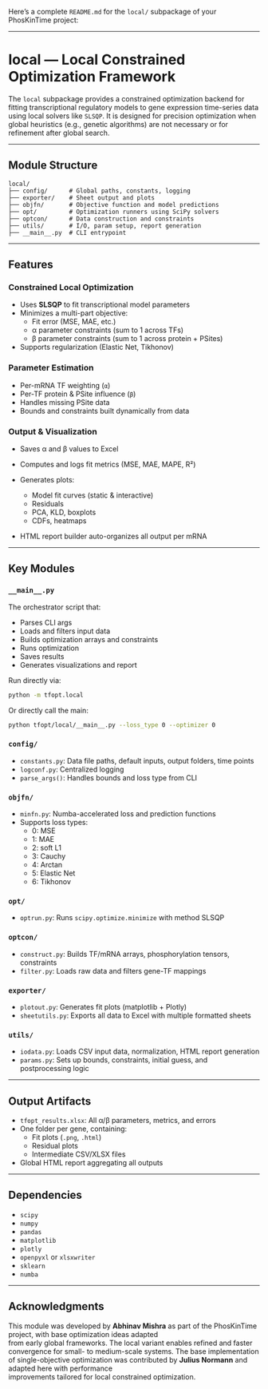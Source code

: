 Here’s a complete `README.md` for the `local/` subpackage of your PhosKinTime project:

---

# local — Local Constrained Optimization Framework

The `local` subpackage provides a constrained optimization backend for fitting transcriptional regulatory models to gene expression time-series data using local solvers like `SLSQP`. It is designed for precision optimization when global heuristics (e.g., genetic algorithms) are not necessary or for refinement after global search.

---

## Module Structure

```
local/
├── config/      # Global paths, constants, logging
├── exporter/    # Sheet output and plots
├── objfn/       # Objective function and model predictions
├── opt/         # Optimization runners using SciPy solvers
├── optcon/      # Data construction and constraints
├── utils/       # I/O, param setup, report generation
├── __main__.py  # CLI entrypoint
```

---

## Features

### Constrained Local Optimization

- Uses **SLSQP** to fit transcriptional model parameters
- Minimizes a multi-part objective:
  - Fit error (MSE, MAE, etc.)
  - α parameter constraints (sum to 1 across TFs)
  - β parameter constraints (sum to 1 across protein + PSites)
- Supports regularization (Elastic Net, Tikhonov)

### Parameter Estimation

- Per-mRNA TF weighting (`α`)
- Per-TF protein & PSite influence (`β`)
- Handles missing PSite data
- Bounds and constraints built dynamically from data

### Output & Visualization

- Saves α and β values to Excel
- Computes and logs fit metrics (MSE, MAE, MAPE, R²)
- Generates plots:
  - Model fit curves (static & interactive)
  - Residuals
  - PCA, KLD, boxplots
  - CDFs, heatmaps

- HTML report builder auto-organizes all output per mRNA

---

## Key Modules

### `__main__.py`

The orchestrator script that:
- Parses CLI args
- Loads and filters input data
- Builds optimization arrays and constraints
- Runs optimization
- Saves results
- Generates visualizations and report

Run directly via:

```bash
python -m tfopt.local
``` 

Or directly call the main:

```bash
python tfopt/local/__main__.py --loss_type 0 --optimizer 0
``` 

### `config/`

- `constants.py`: Data file paths, default inputs, output folders, time points
- `logconf.py`: Centralized logging
- `parse_args()`: Handles bounds and loss type from CLI

### `objfn/`

- `minfn.py`: Numba-accelerated loss and prediction functions
- Supports loss types:
  - 0: MSE
  - 1: MAE
  - 2: soft L1
  - 3: Cauchy
  - 4: Arctan
  - 5: Elastic Net
  - 6: Tikhonov

### `opt/`

- `optrun.py`: Runs `scipy.optimize.minimize` with method SLSQP

### `optcon/`

- `construct.py`: Builds TF/mRNA arrays, phosphorylation tensors, constraints
- `filter.py`: Loads raw data and filters gene-TF mappings

### `exporter/`

- `plotout.py`: Generates fit plots (matplotlib + Plotly)
- `sheetutils.py`: Exports all data to Excel with multiple formatted sheets

### `utils/`

- `iodata.py`: Loads CSV input data, normalization, HTML report generation
- `params.py`: Sets up bounds, constraints, initial guess, and postprocessing logic

---

## Output Artifacts

- `tfopt_results.xlsx`: All α/β parameters, metrics, and errors
- One folder per gene, containing:
  - Fit plots (`.png`, `.html`)
  - Residual plots
  - Intermediate CSV/XLSX files
- Global HTML report aggregating all outputs

---

## Dependencies

- `scipy`
- `numpy`
- `pandas`
- `matplotlib`
- `plotly`
- `openpyxl` or `xlsxwriter`
- `sklearn`
- `numba`

---

## Acknowledgments 

This module was developed by **Abhinav Mishra** as part of the PhosKinTime project, with base optimization ideas adapted  
from early global frameworks. The local variant enables refined and faster convergence for small- to medium-scale systems.
The base implementation of single-objective optimization was contributed by **Julius Normann** and adapted here with performance  
improvements tailored for local constrained optimization.